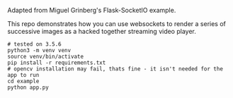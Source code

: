 Adapted from Miguel Grinberg's Flask-SocketIO example.

This repo demonstrates how you can use websockets to render a series
of successive images as a hacked together streaming video player.

```
# tested on 3.5.6
python3 -m venv venv
source venv/bin/activate
pip install -r requirements.txt
# opencv installation may fail, thats fine - it isn't needed for the app to run
cd example
python app.py
```
